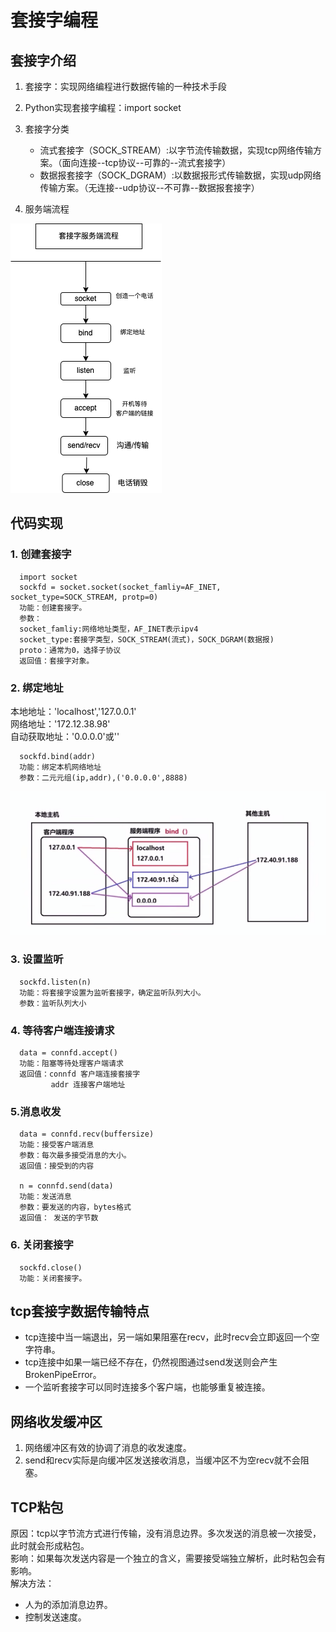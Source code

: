 # 套接字编程

## 套接字介绍

1. 套接字：实现网络编程进行数据传输的一种技术手段
2. Python实现套接字编程：import socket
3. 套接字分类

    - 流式套接字（SOCK_STREAM）:以字节流传输数据，实现tcp网络传输方案。（面向连接--tcp协议--可靠的--流式套接字）
    - 数据报套接字（SOCK_DGRAM）:以数据报形式传输数据，实现udp网络传输方案。（无连接--udp协议--不可靠--数据报套接字）

4. 服务端流程

![socket](./photo/socket_tcp.png)

## 代码实现

### 1. 创建套接字

      import socket
      sockfd = socket.socket(socket_famliy=AF_INET, socket_type=SOCK_STREAM, protp=0)
      功能：创建套接字。
      参数：
      socket_famliy:网络地址类型，AF_INET表示ipv4
      socket_type:套接字类型，SOCK_STREAM(流式)，SOCK_DGRAM(数据报)
      proto：通常为0，选择子协议
      返回值：套接字对象。

### 2. 绑定地址

本地地址：'localhost','127.0.0.1'  
网络地址：'172.12.38.98'  
自动获取地址：'0.0.0.0'或''

      sockfd.bind(addr)
      功能：绑定本机网络地址
      参数：二元元组(ip,addr),('0.0.0.0',8888)

![ip](./photo/ipbing.png)

### 3. 设置监听

      sockfd.listen(n)
      功能：将套接字设置为监听套接字，确定监听队列大小。
      参数：监听队列大小

### 4. 等待客户端连接请求

      data = connfd.accept()
      功能：阻塞等待处理客户端请求
      返回值：connfd 客户端连接套接字
             addr 连接客户端地址

### 5.消息收发

      data = connfd.recv(buffersize)
      功能：接受客户端消息
      参数：每次最多接受消息的大小。
      返回值：接受到的内容
      
      n = connfd.send(data)
      功能：发送消息
      参数：要发送的内容，bytes格式
      返回值： 发送的字节数

### 6. 关闭套接字

      sockfd.close()
      功能：关闭套接字。

## tcp套接字数据传输特点
- tcp连接中当一端退出，另一端如果阻塞在recv，此时recv会立即返回一个空字符串。
- tcp连接中如果一端已经不存在，仍然视图通过send发送则会产生BrokenPipeError。
- 一个监听套接字可以同时连接多个客户端，也能够重复被连接。

## 网络收发缓冲区
1. 网络缓冲区有效的协调了消息的收发速度。
2. send和recv实际是向缓冲区发送接收消息，当缓冲区不为空recv就不会阻塞。

## TCP粘包
原因：tcp以字节流方式进行传输，没有消息边界。多次发送的消息被一次接受，此时就会形成粘包。  
影响：如果每次发送内容是一个独立的含义，需要接受端独立解析，此时粘包会有影响。  
解决方法：
- 人为的添加消息边界。
- 控制发送速度。

